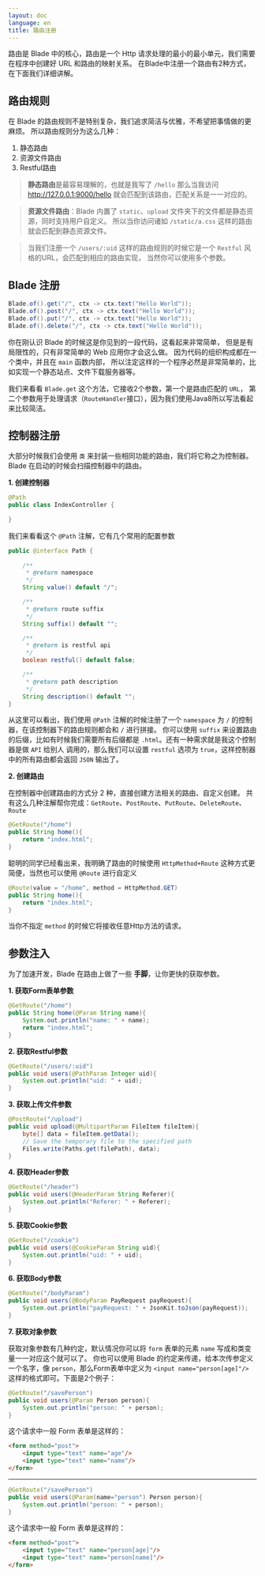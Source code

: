 ```yaml
---
layout: doc
language: en
title: 路由注册
---
```


路由是 Blade 中的核心，路由是一个 Http 请求处理的最小的最小单元，我们需要在程序中创建好 URL 和路由的映射关系。
在Blade中注册一个路由有2种方式，在下面我们详细讲解。

## 路由规则

在 Blade 的路由规则不是特别复杂，我们追求简洁与优雅，不希望把事情做的更麻烦。
所以路由规则分为这么几种：

1. 静态路由
2. 资源文件路由
3. Restful路由

> **静态路由**是最容易理解的，也就是我写了 `/hello` 那么当我访问 http://127.0.0.1:9000/hello
 就会匹配到该路由，匹配关系是一一对应的。
 
> **资源文件路由**：Blade 内置了 `static`、`upload` 文件夹下的文件都是静态资源，同时支持用户自定义。
> 所以当你访问诸如 `/static/a.css` 这样的路由就会匹配到静态资源文件。

> 当我们注册一个 `/users/:uid` 这样的路由规则的时候它是一个 `Restful` 风格的URL，会匹配到相应的路由实现，
> 当然你可以使用多个参数。

## Blade 注册

```java
Blade.of().get("/", ctx -> ctx.text("Hello World"));
Blade.of().post("/", ctx -> ctx.text("Hello World"));
Blade.of().put("/", ctx -> ctx.text("Hello World"));
Blade.of().delete("/", ctx -> ctx.text("Hello World"));
```

你在刚认识 Blade 的时候这是你见到的一段代码，这看起来非常简单，
但是是有局限性的，只有非常简单的 Web 应用你才会这么做。
因为代码的组织构成都在一个类中，并且在 `main` 函数内部，
所以注定这样的一个程序必然是非常简单的，比如实现一个静态站点、文件下载服务器等。

我们来看看 `Blade.get` 这个方法，它接收2个参数，第一个是路由匹配的 `URL`，
第二个参数用于处理请求（`RouteHandler`接口），因为我们使用Java8所以写法看起来比较简洁。

## 控制器注册

大部分时候我们会使用 `类` 来封装一些相同功能的路由，我们将它称之为控制器。
Blade 在启动的时候会扫描控制器中的路由。

**1. 创建控制器**

```java
@Path
public class IndexController {
    
}
```

我们来看看这个 `@Path` 注解，它有几个常用的配置参数

```java
public @interface Path {
    
    /**
     * @return namespace
     */
    String value() default "/";

    /**
     * @return route suffix
     */
    String suffix() default "";

    /**
     * @return is restful api
     */
    boolean restful() default false;

    /**
     * @return path description
     */
    String description() default "";
}
```

从这里可以看出，我们使用 `@Path` 注解的时候注册了一个 `namespace` 为 `/` 的控制器，在该控制器下的路由规则都会和 `/` 进行拼接。
你可以使用 `suffix` 来设置路由的后缀，比如有时候我们需要所有后缀都是 `.html`。还有一种需求就是我这个控制器是做 `API` 给别人
调用的，那么我们可以设置 `restful` 选项为 `true`，这样控制器中的所有路由都会返回 `JSON` 输出了。

**2. 创建路由**

在控制器中创建路由的方式分 2 种，直接创建方法相关的路由、自定义创建。
共有这么几种注解帮你完成：`GetRoute`、`PostRoute`、`PutRoute`、`DeleteRoute`、`Route`

```java
@GetRoute("/home")
public String home(){
    return "index.html";
}
```

聪明的同学已经看出来，我明确了路由的时候使用 `HttpMethod+Route` 这种方式更简便，当然也可以使用 `@Route` 进行自定义

```java
@Route(value = "/home", method = HttpMethod.GET)
public String home(){
    return "index.html";
}
```

当你不指定 `method` 的时候它将接收任意Http方法的请求。

## 参数注入

为了加速开发，Blade 在路由上做了一些 **手脚**，让你更快的获取参数。

**1. 获取Form表单参数**

```java
@GetRoute("/home")
public String home(@Param String name){
    System.out.println("name: " + name);
    return "index.html";
}
```

**2. 获取Restful参数**

```java
@GetRoute("/users/:uid")
public void users(@PathParam Integer uid){
    System.out.println("uid: " + uid);
}
```

**3. 获取上传文件参数**

```java
@PostRoute("/upload")
public void upload(@MultipartParam FileItem fileItem){
    byte[] data = fileItem.getData();
    // Save the temporary file to the specified path
    Files.write(Paths.get(filePath), data);
}
```

**4. 获取Header参数**

```java
@GetRoute("/header")
public void users(@HeaderParam String Referer){
    System.out.println("Referer: " + Referer);
}
```

**5. 获取Cookie参数**

```java
@GetRoute("/cookie")
public void users(@CookieParam String uid){
    System.out.println("uid: " + uid);
}
```

**6. 获取Body参数**

```java
@GetRoute("/bodyParam")
public void users(@BodyParam PayRequest payRequest){
    System.out.println("payRequest: " + JsonKit.toJson(payRequest));
}
```

**7. 获取对象参数**

获取对象参数有几种约定，默认情况你可以将 `form` 表单的元素 `name` 写成和类变量一一对应这个就可以了。
你也可以使用 Blade 的约定来传递，给本次传参定义一个名字，像 `person`，那么Form表单中定义为 `<input name="person[age]"/>` 
这样的格式即可。下面是2个例子：

```java
@GetRoute("/savePerson")
public void users(@Param Person person){
    System.out.println("person: " + person);
}
```

这个请求中一般 Form 表单是这样的：

```html
<form method="post">
    <input type="text" name="age"/>
    <input type="text" name="name"/>
</form>
```

---


```java
@GetRoute("/savePerson")
public void users(@Param(name="person") Person person){
    System.out.println("person: " + person);
}
```

这个请求中一般 Form 表单是这样的：

```html
<form method="post">
    <input type="text" name="person[age]"/>
    <input type="text" name="person[name]"/>
</form>
```
